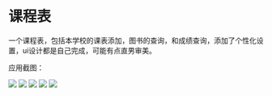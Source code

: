 # 课程表

一个课程表，包括本学校的课表添加，图书的查询，和成绩查询，添加了个性化设置，ui设计都是自己完成，可能有点直男审美。

应用截图：

![](http://i4.buimg.com/567571/60f53c32c560f938.jpg)
![](http://i4.buimg.com/567571/8900d5cb559b5802.jpg)
![](http://i2.muimg.com/567571/c28ee82410746dc5.jpg)
![](http://i1.piimg.com/567571/154906c3860de57c.jpg)
![](http://i1.piimg.com/567571/c1d5d5dfdbd0c41b.jpg)


